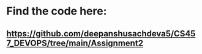 # Find the code here: 

## https://github.com/deepanshusachdeva5/CS457_DEVOPS/tree/main/Assignment2
